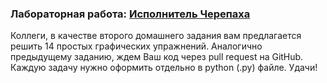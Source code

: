 ### Лабораторная работа:  [Исполнитель Черепаха](http://cs.mipt.ru/python/lessons/lab2.html#id49)
Коллеги, в качестве второго домашнего задания вам предлагается решить 14 простых графических упражнений. 
Аналогично предыдущему заданию, ждем Ваш код через pull request на GitHub. 
Каждую задачу нужно оформить отдельно в python (.py) файле.
Удачи!